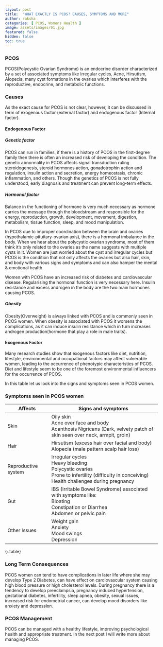 ```yaml
---
layout: post
title:  "WHAT EXACTLY IS PCOS? CAUSES, SYMPTOMS AND MORE"
author: raksha
categories: [ PCOS, Womens Health ]
image: assets/images/01.jpg
featured: false
hidden: false
toc: true
---
```

### PCOS
PCOS(Polycystic Ovarian Syndrome) is an endocrine disorder characterized by a set of associated symptoms like Irregular cycles, Acne, Hirsutism, Alopecia, many cyst formations in the ovaries which interferes with the reproductive, endocrine, and metabolic functions. 

### Causes
As the exact cause for PCOS is not clear, however, it can be discussed in term of exogenous factor (external factor) and endogenous factor (Internal factor).

#### Endogenous Factor
##### Genetic factor
PCOS can run in families, if there is a history of PCOS in the first-degree family then there is often an increased risk of developing the condition. The genetic abnormality in PCOS affects signal transduction ruling steroidogenesis, steroid hormones action, gonadotrophin action and regulation, insulin action and secretion, energy homeostasis, chronic inflammation, and others. Though the genetics of PCOS is not fully understood, early diagnosis and treatment can prevent long-term effects.
##### Hormonal factor
Balance in the functioning of hormone is very much necessary as hormone carries the message through the bloodstream and responsible for the energy, reproduction, growth, development, movement, digestion, metabolism, tissue function, sleep, and mood manipulation.

In PCOS due to improper coordination between the brain and ovaries (hypothalamic-pituitary-ovarian axis), there is a hormonal imbalance in the body. When we hear about the polycystic ovarian syndrome, most of them think it’s only related to the ovaries as the name suggests with multiple cysts in it. Women are just worried about the cyst and irregular cycles but PCOS is the condition that not only affects the ovaries but also hair, skin, and body with various signs and symptoms and can also hamper the mental & emotional health.

Women with PCOS have an increased risk of diabetes and cardiovascular disease. Regularising the hormonal function is very necessary here. Insulin resistance and excess androgen in the body are the two main hormones causing PCOS. 
##### Obesity 
Obesity(Overweight) is always linked with PCOS and is commonly seen in PCOS women. When obesity is associated with PCOS it worsens the complications, as it can induce insulin resistance which in turn increases androgen production(hormone that play a role in male traits).

####  Exogenous Factor
Many research studies show that exogenous factors like diet, nutrition, lifestyle, environmental and occupational factors may affect vulnerable women, leading to the occurrence of phenotypic characteristics of PCOS. Diet and lifestyle seem to be one of the foremost environmental influencers for the occurrence of PCOS. 

In this table let us look into the signs and symptoms seen in PCOS women.

### Symptoms seen in PCOS women

| Affects             | Signs and symptoms |
| ------------------- | ----------- |
| Skin                | Oily skin<br> Acne over face and body<br>Acanthosis Nigricans (Dark, velvety patch of skin seen over neck, armpit, groin) |
| Hair                | Hirsutism (excess hair over facial and body) <br>Alopecia (male pattern scalp hair loss) |
| Reproductive system | Irregular cycles <br>Heavy bleeding <br>Polycystic ovaries<br>Prone to infertility (difficulty in conceiving) <br>Health challenges during pregnancy |
| Gut                 | IBS (Irritable Bowel Syndrome) associated with symptoms like:<br>Bloating <br>Constipation or Diarrhea<br>Abdomen or pelvic pain |
| Other Issues        | Weight gain<br>Anxiety<br>Mood swings<br>Depression |
{:.table}

### Long Term Consequences
PCOS women can tend to have complications in later life where she may develop Type 2 Diabetes, can have effect on cardiovascular system causing high blood pressure or high cholesterol levels. During pregnancy there is a tendency to develop preeclampsia, pregnancy induced hypertension, gestational diabetes, infertility, sleep apnea, obesity, sexual issues, increased risk for endometrial cancer, can develop mood disorders like anxiety and depression.

### PCOS Management
PCOS can be managed with a healthy lifestyle, improving psychological health and appropriate treatment. In the next post I will write more about managing PCOS.<!-- To know the ayurvedic treatment modality and suitable diet requirement, check out Manage PCOS page for more information which will brief about what and when to eat, how to improve your lifestyle and how to prevent long term complications. -->